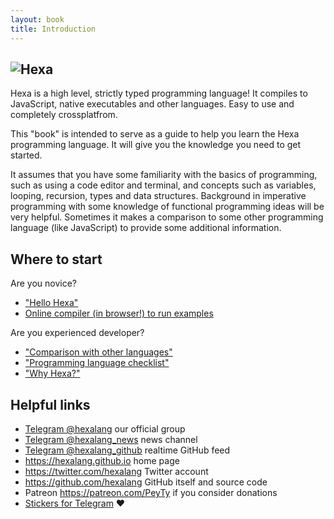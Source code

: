 ```yaml
---
layout: book
title: Introduction
---
```


## ![Hexa](https://hexalang.github.io/favicon/android-icon-192x192.png)

Hexa is a high level, strictly typed programming language! It compiles to JavaScript, native executables and other languages. Easy to use and completely crossplatfrom.

This "book" is intended to serve as a guide to help you learn the Hexa programming language. It will give you the knowledge you need to get started.

It assumes that you have some familiarity with the basics of programming, such as using a code editor and terminal, and concepts such as variables, looping, recursion, types and data structures. Background in imperative programming with some knowledge of functional programming ideas will be very helpful. Sometimes it makes a comparison to some other programming language (like JavaScript) to provide some additional information.

## Where to start

Are you novice?

- ["Hello Hexa"](https://hexalang.github.io/book/Hello.html)
- [Online compiler (in browser!) to run examples](https://hexalang.github.io/try/)

Are you experienced developer?

- ["Comparison with other languages"](https://hexalang.github.io/book/Comparison.html)
- ["Programming language checklist"](https://hexalang.github.io/book/Checklist.html)
- ["Why Hexa?"](https://hexalang.github.io/book/Profit.html)

## Helpful links

- [Telegram @hexalang](https://t.me/hexalang) our official group
- [Telegram @hexalang_news](https://t.me/hexalang_news) news channel
- [Telegram @hexalang_github](https://t.me/hexalang_github) realtime GitHub feed
- <https://hexalang.github.io> home page
- <https://twitter.com/hexalang> Twitter account
- <https://github.com/hexalang> GitHub itself and source code
- Patreon <https://patreon.com/PeyTy> if you consider donations
- [Stickers for Telegram](https://t.me/addstickers/hexalang) :heart:
